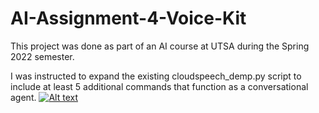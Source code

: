 # AI-Assignment-4-Voice-Kit

This project was done as part of an AI course at UTSA during the Spring 2022 semester. 

I was instructed to expand the existing cloudspeech_demp.py script to include at least 5 additional commands that function as a conversational agent.
[![Alt text](https://img.youtube.com/vi/0rBY2gpuYp4/0.jpg)](https://youtu.be/0rBY2gpuYp4)
